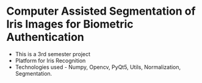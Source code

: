 # Computer Assisted Segmentation of Iris Images for Biometric Authentication
- This is a 3rd semester project
- Platform for Iris Recognition
- Technologies used - Numpy, Opencv, PyQt5, Utils, Normalization, Segmentation.